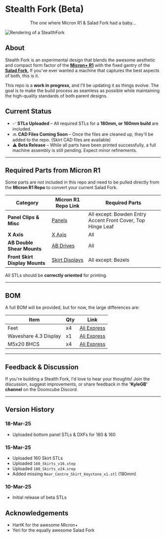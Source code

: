 # Stealth Fork (Beta)  

<p align="center">
The one where Micron R1 & Salad Fork had a baby...
</p>

![Rendering of a StealthFork](./Images/StealthFork.png)

## About  

Stealth Fork is an experimental design that blends the awesome aesthetic and compact form factor of the [**Micron+ R1**](https://github.com/PrintersForAnts/Micron/tree/main/R1_Beta) with the fixed gantry of the [**Salad Fork**.](https://github.com/PrintersForAnts/Salad_Fork) If you've ever wanted a machine that captures the best aspects of both, this is it.  

This repo is a **work in progress**, and I'll be updating it as things evolve. The goal is to make the build process as seamless as possible while maintaining the high-quality standards of both parent designs.  

## Current Status  

- ✅ **STLs Uploaded** – All required STLs for a **180mm, or 160mm build** are included.  
- 🔜 **CAD Files Coming Soon** – Once the files are cleaned up, they'll be added to the repo. (Skirt CAD files are available)
- ⚠ **Beta Release** – While all parts have been printed successfully, a full machine assembly is still pending. Expect minor refinements.  

---

## Required Parts from Micron R1

Some parts are not included in this repo and need to be pulled directly from the **Micron R1 Repo** to convert your current Salad Fork.

| **Category** | **Micron R1 Repo Link** | **Required Parts** |
|-------------|-----------------|-----------------|
| **Panel Clips & Misc** | [Panels](https://github.com/PrintersForAnts/Micron/tree/main/R1_Beta/STLs/Panels) | All except: Bowden Entry Accent Front Cover, Top Hinge Leaf |
| **X Axis** | [X Axis](https://github.com/PrintersForAnts/Micron/tree/main/R1_Beta/STLs/Gantry/X_Axis) | All |
| **AB Double Shear Mounts** | [AB Drives](https://github.com/PrintersForAnts/Micron/tree/main/R1_Beta/STLs/Gantry/AB_Drives/double_shear_mounts) | All |
| **Front Skirt Display Mounts** | [Skirt Displays](https://github.com/PrintersForAnts/Micron/tree/main/R1_Beta/STLs/Skirts/Displays) | All except: Bezels |

All STLs should be **correctly oriented** for printing.  

---
## BOM

A full BOM will be provided, but for now, the large differences are:

|**Item**|**Qty**|**Link**
|------|------|------|
|Feet|x4|[Ali Express](https://s.click.aliexpress.com/e/_EJ0t67E)
|Waveshare 4.3 Display|x1|[Ali Express](https://s.click.aliexpress.com/e/_EGOmTWc)
|M5x20 BHCS|x4|[Ali Express](https://s.click.aliexpress.com/e/_ExQz6rS)



---

## Feedback & Discussion  

If you're building a Stealth Fork, I'd love to hear your thoughts! Join the discussion, suggest improvements, or share feedback in the **'KyleGB' channel** on the Doomcube Discord.  

---

## Version History

### 18-Mar-25
- Uploaded bottom panel STLs & DXFs for 180 & 160 

### 15-Mar-25
- Uploaded 160 Skirt STLs
- Uploaded `160_Skirts_v16.step`
- Uploaded `180_Skirts_v24.srep`
- Added missing `Rear_Centre_Skirt_Keystone_x1.stl` (180mm)

### 10-Mar-25
- Initial release of beta STLs  

## Acknowledgements

- HartK for the awesome Micron+
- Yeri for the equally awesome Salad Fork
